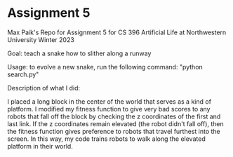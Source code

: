 # Assignment 5
Max Paik's  Repo for Assignment 5 for CS 396 Artificial Life at Northwestern University Winter 2023

Goal: teach a snake how to slither along a runway

Usage: to evolve a new snake, run the following command: "python search.py"

Description of what I did: 

I placed a long block in the center of the world that serves as a kind of platform. I modified my fitness function to give very bad scores to any robots that fall off the block by checking the z coordinates of the first and last link. If the z coordinates remain elevated (the robot didn't fall off), then the fitness function gives preference to robots that travel furthest into the screen. In this way, my code trains robots to walk along the elevated platform in their world. 
